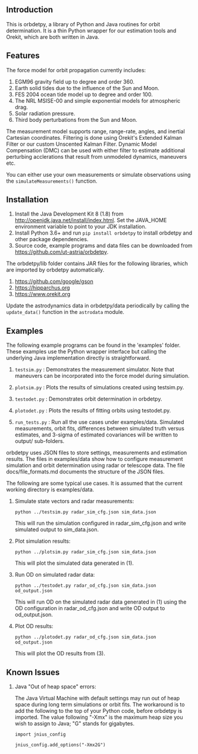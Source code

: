 Introduction
------------

This is orbdetpy, a library of Python and Java routines for orbit
determination. It is a thin Python wrapper for our estimation tools
and Orekit, which are both written in Java. 

Features
--------

The force model for orbit propagation currently includes:

1. EGM96 gravity field up to degree and order 360.
2. Earth solid tides due to the influence of the Sun and Moon.
3. FES 2004 ocean tide model up to degree and order 100.
4. The NRL MSISE-00 and simple exponential models for atmospheric drag.
5. Solar radiation pressure.
6. Third body perturbations from the Sun and Moon.

The measurement model supports range, range-rate, angles, and inertial
Cartesian coordinates. Filtering is done using Orekit's Extended Kalman
Filter or our custom Unscented Kalman Filter. Dynamic Model Compensation
(DMC) can be used with either filter to estimate additional perturbing
acclerations that result from unmodeled dynamics, maneuvers etc.

You can either use your own measurements or simulate observations using
the `simulateMeasurements()` function.

Installation
------------

1. Install the Java Development Kit 8 (1.8) from
   <http://openjdk.java.net/install/index.html>. Set the JAVA_HOME
   environment variable to point to your JDK installation.
2. Install Python 3.6+ and run `pip install orbdetpy` to install orbdetpy 
   and other package dependencies.
3. Source code, example programs and data files can be downloaded from 
   <https://github.com/ut-astria/orbdetpy>.

The orbdetpy/lib folder contains JAR files for the following libraries,
which are imported by orbdetpy automatically.

1. <https://github.com/google/gson>
2. <https://hipparchus.org> 
3. <https://www.orekit.org>

Update the astrodynamics data in orbdetpy/data periodically by calling
the `update_data()` function in the `astrodata` module.

Examples
--------

The following example programs can be found in the 'examples' folder.
These examples use the Python wrapper interface but calling the
underlying Java implementation directly is straightforward.

1. `testsim.py` : Demonstrates the measurement simulator. Note that
   maneuvers can be incorporated into the force model during simulation.

2. `plotsim.py` : Plots the results of simulations created using testsim.py.

3. `testodet.py` : Demonstrates orbit determination in orbdetpy.

4. `plotodet.py` : Plots the results of fitting orbits using testodet.py.

5. `run_tests.py` : Run all the use cases under examples/data. Simulated
   measurements, orbit fits, differences between simulated truth versus
   estimates, and 3-sigma of estimated covariances will be written to
   output/ sub-folders.

orbdetpy uses JSON files to store settings, measurements and estimation
results. The files in examples/data show how to configure measurement
simulation and orbit determination using radar or telescope data. The
file docs/file_formats.md documents the structure of the JSON files.

The following are some typical use cases. It is assumed that the current
working directory is examples/data.

1. Simulate state vectors and radar measurements:

   `python ../testsim.py radar_sim_cfg.json sim_data.json`

   This will run the simulation configured in radar_sim_cfg.json and
   write simulated output to sim_data.json.

2. Plot simulation results:

   `python ../plotsim.py radar_sim_cfg.json sim_data.json`

   This will plot the simulated data generated in (1).

3. Run OD on simulated radar data:

   `python ../testodet.py radar_od_cfg.json sim_data.json od_output.json`

   This will run OD on the simulated radar data generated in (1)
   using the OD configuration in radar_od_cfg.json and write OD
   output to od_output.json.

4. Plot OD results:

   `python ../plotodet.py radar_od_cfg.json sim_data.json od_output.json`

   This will plot the OD results from (3).

Known Issues
------------

1. Java "Out of heap space" errors:

   The Java Virtual Machine with default settings may run out of heap
   space during long term simulations or orbit fits. The workaround
   is to add the following to the top of your Python code, before
   orbdetpy is imported. The value following "-Xmx" is the maximum
   heap size you wish to assign to Java; "G" stands for gigabytes.

   `import jnius_config`

   `jnius_config.add_options("-Xmx2G")`
